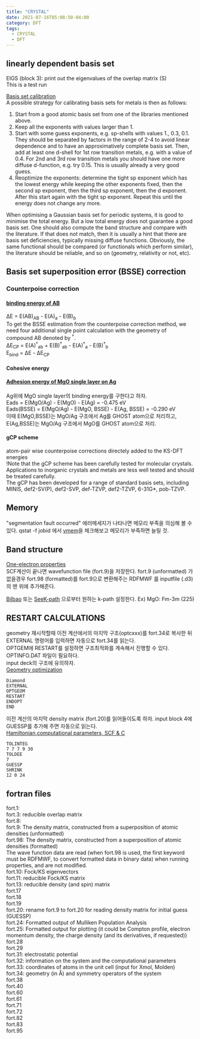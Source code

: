 ```yaml
---
title: "CRYSTAL"
date: 2021-07-16T05:08:50-04:00
category: DFT
tags:
  - CRYSTAL
  - DFT
---
```


## linearly dependent basis set ##
EIGS (block 3): print out the eigenvalues of the overlap matrix (S)  
                This is a test run  

[Basis set calibration](https://tutorials.crystalsolutions.eu/tutorial.html?td=metals&tf=index)  
A possible strategy for calibrating basis sets for metals is then as follows:  
1) Start from a good atomic basis set from one of the libraries mentioned above.  
2) Keep all the exponents with values larger than 1.  
3) Start with some guess exponents, e.g. sp-shells with values 1., 0.3, 0.1. They should be separated by factors in the range of 2-4 to avoid linear dependence and to have an approximatively complete basis set. Then, add at least one d-shell for 1st row transition metals, e.g. with a value of 0.4. For 2nd and 3rd row transition metals you should have one more diffuse d-function, e.g. try 0.15. This is usually already a very good guess.
4) Reoptimize the exponents: determine the tight sp exponent which has the lowest energy while keeping the other exponents fixed, then the second sp exponent, then the third sp exponent, then the d exponent. After this start again with the tight sp exponent. Repeat this until the energy does not change any more.  

When optimising a Gaussian basis set for periodic systems, it is good to minimise the total energy. But a low total energy does not guarantee a good basis set. One should also compute the band structure and compare with the literature. If that does not match, then it is usually a hint that there are basis set deficiencies, typically missing diffuse functions. Obviously, the same functional should be compared (or functionals which perform similar), the literature should be reliable, and so on (geometry, relativity or not, etc).  

## Basis set superposition error (BSSE) correction
### Counterpoise correction
#### [binding energy of AB]((https://www.youtube.com/watch?v=zwDwOqtSmEQ))
ΔE = E(AB)<sub>AB</sub> - E(A)<sub>a</sub> - E(B)<sub>b</sub>  
To get the BSSE estimation from the counterpoise correction method, we need four additional single point calculation with the geometry of compound AB denoted by <sup>&#8224;</sup>.  
ΔE<sub>CP</sub> = E(A)<sup>&#8224;</sup><sub>ab</sub> + E(B)<sup>&#8224;</sup><sub>ab</sub> - E(A)<sup>&#8224;</sup><sub>a</sub> - E(B)<sup>&#8224;</sup><sub>b</sub>  
E<sub>bind</sub> = ΔE - ΔE<sub>CP</sub>  

#### Cohesive energy

#### [Adhesion energy of MgO single layer on Ag](https://tutorials.crystalsolutions.eu/tutorial.html?td=interfaces&tf=inter_tut#Table_1)
Ag위에 MgO single layer의 binding energy를 구한다고 하자.  
Eads       = E(MgO/Ag) - E(MgO)       - E(Ag)  = -0.475 eV  
Eads(BSSE) = E(MgO/Ag) - E(MgO, BSSE) - E(Ag, BSSE)  = -0.290 eV  
이때 E(MgO,BSSE)는 MgO/Ag 구조에서 Ag를 GHOST atom으로 처리하고, E(Ag,BSSE)는 MgO/Ag 구조에서 MgO를 GHOST atom으로 처리.  

####  gCP scheme
atom-pair wise counterpoise corrections directely added to the KS-DFT energies  
!Note that the gCP scheme has been carefully tested for molecular crystals. Applications to inorganic crystals and metals are less well tested and should be treated carefully.  
The gCP has been developed for a range of standard basis sets, including MINIS, def2-SV(P), def2-SVP, def-TZVP, def2-TZVP, 6-31G*, pob-TZVP.  





## Memory
"segmentation fault occurred" 에러메세지가 나타나면 메모리 부족을 의심해 볼 수 있다. qstat -f jobid  에서 [vmem](https://unix.stackexchange.com/questions/167891/about-mem-and-vmem)을 체크해보고 메모리가 부족하면 늘릴 것.  

## Band structure
[One-electron properties](http://tutorials.crystalsolutions.eu/tutorial.html?td=properties&tf=properties_tut)  
SCF계산이 끝나면 wavefunction file (fort.9)을 저장한다. fort.9 (unformatted) 가 없을경우 fort.98 (formatted)를 fort.9으로 변환해주는 RDFMWF 를 inputfile (.d3)의 맨 위에 추가해준다.  


[Bilbao](https://www.cryst.ehu.es/cgi-bin/cryst/programs/nph-kv-list) 또는 [SeeK-path](https://www.materialscloud.org/work/tools/seekpath) 으로부터 원하는 k-path 설정한다.
Ex) MgO: Fm-3m (225)

## 

## RESTART CALCULATIONS

geometry 재시작할때 이전 계산에서의 마지막 구조(optcxxx)를 fort.34로 복사한 뒤 EXTERNAL 명령어를 입력하면 자동으로 fort.34를 읽는다.  
OPTGEM에 RESTART를 설정하면 구조최적화를 계속해서 진행할 수 있다. OPTINFO.DAT 파일이 필요하다.  
input deck의 구조에 유의하자.  
[Geometry optimization](http://tutorials.crystalsolutions.eu/tutorial.html?td=optgeom&tf=opt_tut)  
```
Diamond
EXTERNAL
OPTGEOM
RESTART
ENDOPT
END
```

이전 계산의 마지막 density matrix (fort.20)를 읽어들이도록 하자. input block 4에 GUESSP를 추가해 주면 자동으로 읽는다.  
[Hamiltonian,computational parameters, SCF & C](http://tutorials.crystalsolutions.eu/tutorial.html?td=hamil_scf&tf=hamil_scf_tut)  


```
TOLINTEG
7 7 7 9 30
TOLDEE
7
GUESSP
SHRINK
12 0 24
```




## fortran files
fort.1:   
fort.3: reducible overlap matrix  
fort.8:  
fort.9: The density matrix, constructed from a superposition of atomic densities (unformatted)  
fort.98: The density matrix, constructed from a superposition of atomic densities (formatted)  
The wave function data are read (when fort.98 is used, the first keyword must be RDFMWF, to convert formatted data in binary data) when running properties, and are not modified.  
fort.10: Fock/KS eigenvectors  
fort.11: reducible Fock/KS matrix  
fort.13: reducible density (and spin) matrix  
fort.17  
fort.18  
fort.19  
fort.20: rename fort.9 to fort.20 for reading density matrix for initial guess (GUESSP)  
fort.24: Formatted output of Mulliken Population Analysis  
fort.25: Formatted output for plotting (it could be Compton profile,   electron momentum density,  the charge density (and its derivatives, if requested))  
fort.28  
fort.29  
fort.31: electrostatic potential  
fort.32: information on the system and the computational parameters  
fort.33: coordinates of atoms in the unit cell (input for Xmol, Molden)  
fort.34: geometry (in Å) and symmetry operators of the system  
fort.38  
fort.40  
fort.60  
fort.61  
fort.71  
fort.72  
fort.82  
fort.83  
fort.95  

